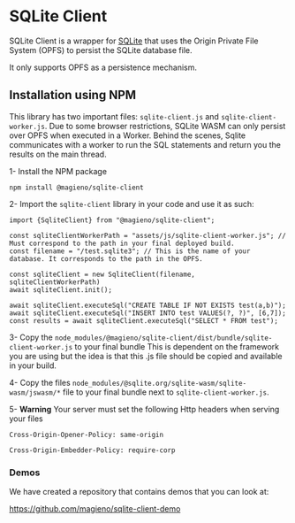 # SQLite Client

SQLite Client is a wrapper for [SQLite](https://github.com/sqlite/sqlite-wasm) that uses the Origin Private File System (OPFS) to persist the SQLite database file.

It only supports OPFS as a persistence mechanism.

## Installation using NPM

This library has two important files: `sqlite-client.js` and `sqlite-client-worker.js`. 
Due to some browser restrictions, SQLite WASM can only persist over OPFS when executed in a Worker. 
Behind the scenes, Sqlite communicates with a worker to run the SQL statements and return you the results
on the main thread.  

1- Install the NPM package

```
npm install @magieno/sqlite-client
```

2- Import the `sqlite-client` library in your code and use it as such:

```
import {SqliteClient} from "@magieno/sqlite-client";

const sqliteClientWorkerPath = "assets/js/sqlite-client-worker.js"; // Must correspond to the path in your final deployed build.
const filename = "/test.sqlite3"; // This is the name of your database. It corresponds to the path in the OPFS.

const sqliteClient = new SqliteClient(filename, sqliteClientWorkerPath)
await sqliteClient.init();

await sqliteClient.executeSql("CREATE TABLE IF NOT EXISTS test(a,b)");
await sqliteClient.executeSql("INSERT INTO test VALUES(?, ?)", [6,7]);
const results = await sqliteClient.executeSql("SELECT * FROM test");
```

3- Copy the `node_modules/@magieno/sqlite-client/dist/bundle/sqlite-client-worker.js` to your final bundle
This is dependent on the framework you are using but the idea is that this .js file should be copied and available in your build.

4- Copy the files `node_modules/@sqlite.org/sqlite-wasm/sqlite-wasm/jswasm/*` file to your final bundle next to `sqlite-client-worker.js`.

5- **Warning** Your server must set the following Http headers when serving your files

`Cross-Origin-Opener-Policy: same-origin`

`Cross-Origin-Embedder-Policy: require-corp`

### Demos
We have created a repository that contains demos that you can look at: 

https://github.com/magieno/sqlite-client-demo

